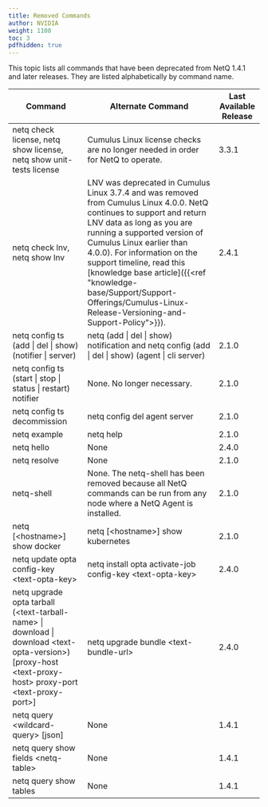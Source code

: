 ```yaml
---
title: Removed Commands
author: NVIDIA
weight: 1108
toc: 3
pdfhidden: true
---
```

This topic lists all commands that have been deprecated from NetQ 1.4.1 and later releases. They are listed alphabetically by command name.

| Command | Alternate Command | Last Available Release |
| --- | --- | --- |
| netq check license, netq show license, netq show unit-tests license | Cumulus Linux license checks are no longer needed in order for NetQ to operate.| 3.3.1 |
| netq check lnv, netq show lnv | LNV was deprecated in Cumulus Linux 3.7.4 and was removed from Cumulus Linux 4.0.0. NetQ continues to support and return LNV data as long as you are running a supported version of Cumulus Linux earlier than 4.0.0). For information on the support timeline, read this [knowledge base article]({{<ref "knowledge-base/Support/Support-Offerings/Cumulus-Linux-Release-Versioning-and-Support-Policy">}}). | 2.4.1 |
| netq config ts (add \| del \| show) (notifier \| server) | netq (add \| del \| show) notification and netq config (add \| del \| show) (agent \| cli server) | 2.1.0 |
| netq config ts (start \| stop \| status \| restart) notifier | None. No longer necessary. | 2.1.0 |
| netq config ts decommission | netq config del agent server | 2.1.0 |
| netq example | netq help | 2.1.0 |
| netq hello | None | 2.4.0 |
| netq resolve | None | 2.1.0 |
| netq-shell | None. The netq-shell has been removed because all NetQ commands can be run from any node where a NetQ Agent is installed. | 2.1.0 |
| netq [\<hostname\>] show docker | netq [\<hostname\>] show kubernetes | 2.1.0 |
| netq update opta config-key \<text-opta-key\> | netq install opta activate-job config-key \<text-opta-key\> | 2.4.0 |
| netq upgrade opta tarball (\<text-tarball-name\> \| download \| download \<text-opta-version\>) [proxy-host \<text-proxy-host\> proxy-port \<text-proxy-port\>] | netq upgrade bundle \<text-bundle-url\>	| 2.4.0 |
| netq query \<wildcard-query\> [json] | None | 1.4.1 |
| netq query show fields \<netq-table\> | None | 1.4.1 |
| netq query show tables | None | 1.4.1 |
